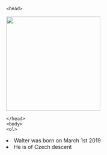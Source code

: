 
<html>
 
    <head>

        
       
<style>
  div {
    background: linear-gradient(to bottom, #0000ff 0%, #ff0000 100%);
}
 .walter{
 width:250px;
 }
  </style>


<img class="walter" src='https://lh3.googleusercontent.com/WFxm-gl_QxwE2VGS8OjVLcuU7PudEAI47RzPmF862yC8UnO8VNjTBDxpqPA5J6h6Co9IRODwHNHTEO-_7Cwis0GvtabtHROhM8Ti0EJj3z20dUC_W9QqDIQCjR6FuSAG-UTmtyO7SQ=w2400' />

    </head>
    <body>
    <ol>
<li>    Walter was born on March 1st 2019 </li>
<li> He is of Czech descent</li>
    </ol>
    </body>
</html>

